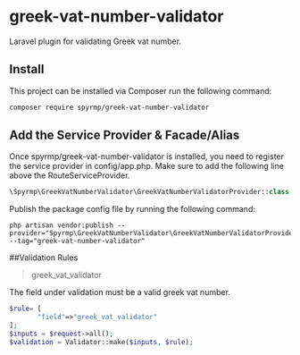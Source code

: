 # greek-vat-number-validator

Laravel plugin for validating Greek vat number.

## Install

This project can be installed via Composer run the following command:

```bash
composer require spyrmp/greek-vat-number-validator
```

## Add the Service Provider & Facade/Alias

Once spyrmp/greek-vat-number-validator is installed, you need to register the service provider in config/app.php. Make sure to add the
following line above the RouteServiceProvider.

```PHP
\Spyrmp\GreekVatNumberValidator\GreekVatNumberValidatorProvider::class,
```


Publish the package config file by running the following command:

```
php artisan vendor:publish --provider="Spyrmp\GreekVatNumberValidator\GreekVatNumberValidatorProvider" --tag="greek-vat-number-validator"
```


##Validation Rules
>greek_vat_validator

The field under validation must be a valid greek vat number.

```php
$rule= [
       "field"=>"greek_vat_validator"
];
$inputs = $request->all();
$validation = Validator::make($inputs, $rule);
```
